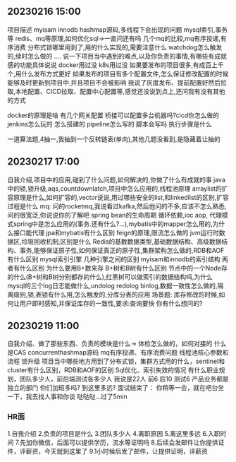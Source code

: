 ## 20230216 15:00

项目描述
myisam innodb
hashmap源码,多线程下会出现的问题
mysql索引,事务等
redis、mq等原理,如何优化sql->一直问还有吗
几个mq的比较,mq有序投递,有序消费
分布式锁哪里用到了,用的什么实现的,需要注意什么 watchdog怎么触发的,续时怎么做的
....
说一下项目当中遇到的难点,以及你负责的事情,有哪些有成就感的功能具体说说
docker用过没
k8s用过没
如果要发布的项目很多,有成百上千个,用什么发布方式更好
如果发布的项目有多个配置文件,怎么保证修改配置的时候能够及时更新到项目中,并且项目不会被影响
我说了灰度发布、提前配置好然后拉取,本地配置、CICD拉取、配置中心配置等,感觉还没说到点上,还问我有没有其他的方式

docker的原理是啥 有几个网关配置 桥接可以配置多台机器吗?cicd你怎么做的 jenkins怎么玩的 怎么搭建的 pipeline怎么写的 脚本会写吗 执行步骤是什么

一道算法题,4抽一,我抽到一个反转链表(单向),其他几题没看到,是隐藏着让抽的



## 20230217 17:00

自我介绍,项目中的应用,碰到了什么问题,如何解决的,你做了什么有成就的事
java中的锁,锁升级,aqs,countdownlatch,项目中怎么应用的,线程池原理
arraylist的扩容原理是什么,如何扩容的,vector说说,用过哪些安全的list,和linkedlist的区别,扩容过程是什么
mq: 问的rocketmq,我说看过kafka,然后他问的不多,应该不怎么熟悉,问的很宽泛,你说说你的了解吧
spring bean的生命周期 循环依赖,ioc aop, 代理模式spring中是怎么应用的(事务.还有什么?...),mybatis中的mapper怎么用的,为什么接口能代理
jpa和mybatis有什么区别
feign的原理,限流怎么做的
jvm运行时数据区,垃圾回收机制,区别是什么
Redis的基数数据类型,基础数据结构、高级数据结构、事务,能够保证原子性,如何保证真正的原子性,集群架构怎么做的,RDB和AOF有什么区别
mysql索引引擎 几种引擎之间的区别 myisam和innodb的索引结构 两者有什么区别 为什么要用B+数来存 B+树和B树有什么区别 节点中的一个Node存的什么(B+树和B树分别都存的什么),红黑树可以做索引的数据结构吗,为什么
mysql的三个log日志能做什么,undolog redolog binlog,数据一致性怎么做的,隔离级别,锁,表锁有什么用,怎么触发的,分库分表的应用
场景题: 库存修改的时候,如何让用户即时感知,并保证库存的一致性,要求:查询要快
你有什么想问的?



## 20230219 11:00

自我介绍、做了那些东西、负责的模块是什么-> 体检怎么做的，如何对接的
什么是CAS
concurrenthashmap源码
mq有序投递、有序消费问题
线程池核心参数和流程
锁升级
项目当中哪些地方用到了分布式锁，集群方式用的什么，sentinel和cluster有什么区别，RDB和AOF的区别
Sql优化、索引失效的情况
有什么职业规划，团队多少人，前后端测试各多少人 我说是22人 前6 后10 测试6 产品业务都是独立的部门
你们加班多吗?
到这里多远?
面试结束了：
你稍等一会，就在吧台坐一下，我去找人事和你谈
哒哒哒...过了5min

### HR面

1.自我介绍
2.负责的项目是什么
3.团队多少人
4.离职原因
5.离这里多远
6.入职时间
7.先加你微信，后面可以提供学历，流水等证明吗
8.后续会发邮件让你提供证件，评薪资，今天就到这里了
9.1小时候后发了邮件，让提供证明，评薪资
